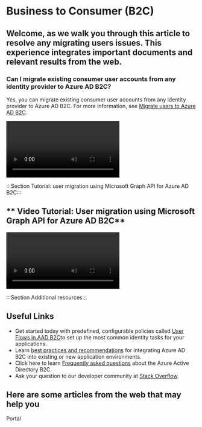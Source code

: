 <properties
pageTitle="migrating users in B2C"
description="Content on how to handle migrating users issues"
ms.author="nishring"
displayOrder=""
articleId="cecddd38-c44d-453b-b1ac-ea7475844d35"
selfHelpType="Apollo"
supportTopicIds="0bd7d616-07bb-6bec-96c9-3c2e23e3c8b5"
productPesIds="16580"
cloudEnvironments="public"
ownershipId="AzureIdentity_B2C"
/> 

# Business to Consumer (B2C)

## Welcome, as we walk you through this article to resolve any  migrating users issues. This experience integrates important documents and relevant results from the web. 

### **Can I migrate existing consumer user accounts from any identity provider to Azure AD B2C?**  

Yes, you can migrate existing consumer user accounts from any identity provider to Azure AD B2C. For more information, see [Migrate users to Azure AD B2C](https://docs.microsoft.com/azure/active-directory-b2c/user-migration). 

 <video> 
<src> https://www.youtube.com/watch?v=lCWR6PGUgz0&t=15s </src> 
<title> Azure AD B2C user migration strategies </title> 
</video> 
<br>

:::Section Tutorial: user migration using Microsoft Graph API for Azure AD B2C::: 

## ** Video Tutorial: User migration using Microsoft Graph API for Azure AD B2C** 
<video> 
<src> https://www.youtube.com/watch?v=9BRXBtkBzL4 </src> 
<title> Azure AD B2C user migration using Microsoft Graph API</title> 
</video> 
<br> 

:::Section Additional resources:::  
## **Useful Links** 

* Get started today with predefined, configurable policies called [User Flows in AAD B2C](https://docs.microsoft.com/azure/active-directory-b2c/active-directory-b2c-reference-policies)to set up the most common identity tasks for your applications. 
* Learn [best practices and recommendations](https://docs.microsoft.com/azure/active-directory-b2c/best-practices) for integrating Azure AD B2C into existing or new application environments.  
* Click here to learn [Frequently asked questions](https://docs.microsoft.com/azure/active-directory-b2c/active-directory-b2c-faqs) about the Azure Active Directory B2C. 
* Ask your question to our developer community at  [Stack Overflow](http://stackoverflow.com/questions/tagged/azure-ad-b2c). 
## Here are some articles from the web that may help you 
<azureKB> 
<client>Portal</client> 
</azureKB> 
